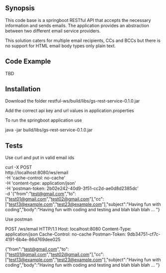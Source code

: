 ## Synopsis

This code base is a springboot RESTful API that accepts the necessary information and sends emails. The application provides an abstraction between two different email service providers. 

This solution caters for multiple email recipients, CCs and BCCs but there is no support for HTML email body types only plain text.


## Code Example

TBD


## Installation
Download the folder restful-ws/build/libs/gs-rest-service-0.1.0.jar

Add the correct api key and url values in application.properties

To run the springboot application use 

java -jar build/libs/gs-rest-service-0.1.0.jar

## Tests
Use curl and put in valid email ids

curl -X POST \
  http://localhost:8080/ws/email \
  -H 'cache-control: no-cache' \
  -H 'content-type: application/json' \
  -H 'postman-token: 2b02e242-40d9-3f51-cc2d-ae0d8d2385dc' \
  -d '{"from":"test@gmail.com","to":["test01@gmail.com","test02@gmail.com"],"cc":["test13@example.com","test23@example.com"],"subject":"Having fun with coding","body":"Having fun with coding and testing and blah blah blah ... "}  

Use postman

POST /ws/email HTTP/1.1
Host: localhost:8080
Content-Type: application/json
Cache-Control: no-cache
Postman-Token: 9db34751-cf7c-4191-6b4e-86d769dee025

{"from":"test@gmail.com","to":["test01@gmail.com","test02@gmail.com"],"cc":["test13@example.com","test23@example.com"],"subject":"Having fun with coding","body":"Having fun with coding and testing and blah blah blah ... "}        

